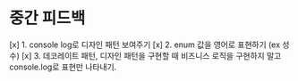 # 중간 피드백

[x] 1. console log로 디자인 패턴 보여주기
[x] 2. enum 값을 영어로 표현하기 (ex 성수)
[x] 3. 데코레이트 패턴, 디자인 패턴을 구현할 때 비즈니스 로직을 구현하지 말고 console.log로 표현만 나타내기.